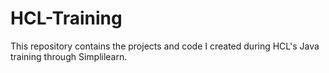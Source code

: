 # HCL-Training

This repository contains the projects and code I created during HCL's Java training through Simplilearn.

